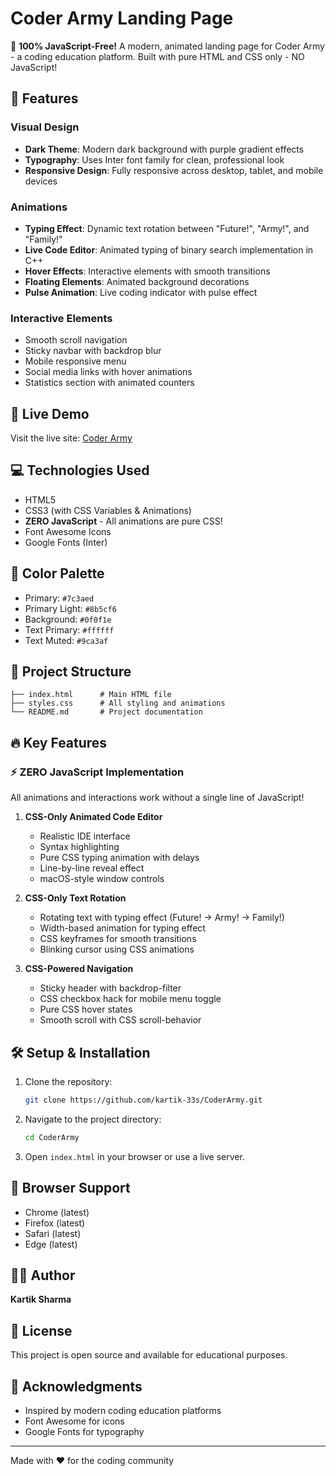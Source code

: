 # Coder Army Landing Page

🚀 **100% JavaScript-Free!** A modern, animated landing page for Coder Army - a coding education platform. Built with pure HTML and CSS only - NO JavaScript!

## 🌟 Features

### Visual Design
- **Dark Theme**: Modern dark background with purple gradient effects
- **Typography**: Uses Inter font family for clean, professional look
- **Responsive Design**: Fully responsive across desktop, tablet, and mobile devices

### Animations
- **Typing Effect**: Dynamic text rotation between "Future!", "Army!", and "Family!"
- **Live Code Editor**: Animated typing of binary search implementation in C++
- **Hover Effects**: Interactive elements with smooth transitions
- **Floating Elements**: Animated background decorations
- **Pulse Animation**: Live coding indicator with pulse effect

### Interactive Elements
- Smooth scroll navigation
- Sticky navbar with backdrop blur
- Mobile responsive menu
- Social media links with hover animations
- Statistics section with animated counters

## 🚀 Live Demo

Visit the live site: [Coder Army](https://kartik-33s.github.io/CoderArmy/)

## 💻 Technologies Used

- HTML5
- CSS3 (with CSS Variables & Animations)
- **ZERO JavaScript** - All animations are pure CSS!
- Font Awesome Icons
- Google Fonts (Inter)

## 🎨 Color Palette

- Primary: `#7c3aed`
- Primary Light: `#8b5cf6`
- Background: `#0f0f1e`
- Text Primary: `#ffffff`
- Text Muted: `#9ca3af`

## 📂 Project Structure

```
├── index.html      # Main HTML file
├── styles.css      # All styling and animations
└── README.md       # Project documentation
```

## 🔥 Key Features

### ⚡ **ZERO JavaScript Implementation**
All animations and interactions work without a single line of JavaScript!

1. **CSS-Only Animated Code Editor**
   - Realistic IDE interface
   - Syntax highlighting
   - Pure CSS typing animation with delays
   - Line-by-line reveal effect
   - macOS-style window controls

2. **CSS-Only Text Rotation**
   - Rotating text with typing effect (Future! → Army! → Family!)
   - Width-based animation for typing effect
   - CSS keyframes for smooth transitions
   - Blinking cursor using CSS animations

3. **CSS-Powered Navigation**
   - Sticky header with backdrop-filter
   - CSS checkbox hack for mobile menu toggle
   - Pure CSS hover states
   - Smooth scroll with CSS scroll-behavior

## 🛠️ Setup & Installation

1. Clone the repository:
   ```bash
   git clone https://github.com/kartik-33s/CoderArmy.git
   ```

2. Navigate to the project directory:
   ```bash
   cd CoderArmy
   ```

3. Open `index.html` in your browser or use a live server.

## 📱 Browser Support

- Chrome (latest)
- Firefox (latest)
- Safari (latest)
- Edge (latest)

## 👨‍💻 Author

**Kartik Sharma**

## 📄 License

This project is open source and available for educational purposes.

## 🙏 Acknowledgments

- Inspired by modern coding education platforms
- Font Awesome for icons
- Google Fonts for typography

---

Made with ❤️ for the coding community